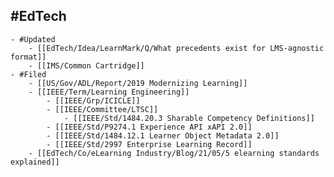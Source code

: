 ## #EdTech
	- #Updated
		- [[EdTech/Idea/LearnMark/Q/What precedents exist for LMS-agnostic format]]
		- [[IMS/Common Cartridge]]
	- #Filed
		- [[US/Gov/ADL/Report/2019 Modernizing Learning]]
		- [[IEEE/Term/Learning Engineering]]
			- [[IEEE/Grp/ICICLE]]
			- [[IEEE/Committee/LTSC]]
				- [[IEEE/Std/1484.20.3 Sharable Competency Definitions]]
			- [[IEEE/Std/P9274.1 Experience API xAPI 2.0]]
			- [[IEEE/Std/1484.12.1 Learner Object Metadata 2.0]]
			- [[IEEE/Std/2997 Enterprise Learning Record]]
		- [[EdTech/Co/eLearning Industry/Blog/21/05/5 elearning standards explained]]